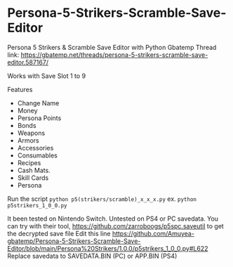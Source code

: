 # Persona-5-Strikers-Scramble-Save-Editor
Persona 5 Strikers &amp; Scramble Save Editor with Python
Gbatemp Thread link: https://gbatemp.net/threads/persona-5-strikers-scramble-save-editor.587167/

Works with Save Slot 1 to 9

Features
* Change Name
* Money
* Persona Points
* Bonds
* Weapons
* Armors
* Accessories
* Consumables
* Recipes
* Cash Mats.
* Skill Cards
* Persona

Run the script
```python p5(strikers/scramble)_x_x_x.py```
ex. ```python p5strikers_1_0_0.py```

It been tested on Nintendo Switch. 
Untested on PS4 or PC savedata. You can try with their tool, https://github.com/zarroboogs/p5spc.saveutil to get the decrypted save file
Edit this line https://github.com/Amuyea-gbatemp/Persona-5-Strikers-Scramble-Save-Editor/blob/main/Persona%20Strikers/1.0.0/p5strikers_1_0_0.py#L622
Replace savedata to SAVEDATA.BIN (PC) or APP.BIN (PS4)
